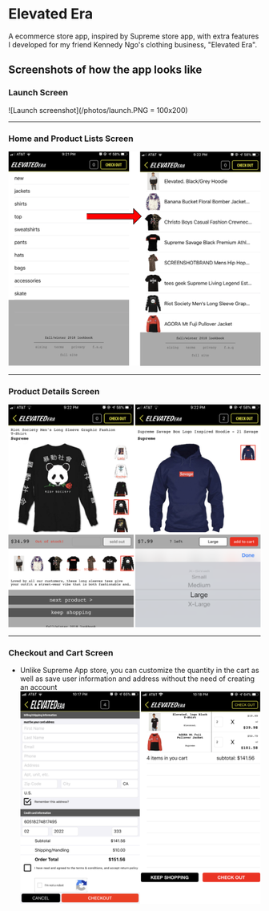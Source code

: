 # Elevated Era
A ecommerce store app, inspired by Supreme store app, with extra features I developed for my friend Kennedy Ngo's clothing business, "Elevated Era".


## Screenshots of how the app looks like
### Launch Screen
![Launch screenshot](/photos/launch.PNG = 100x200)

---

### Home and Product Lists Screen
![Home Screen and Product Screen](/photos/home.png)

---

### Product Details Screen
![Detailed Screen](/photos/detail.png)

---

### Checkout and Cart Screen
- Unlike Supreme App store, you can customize the quantity in the cart as well as save user information and address without the need of creating an account
![Checkout and Cart Screen](/photos/checkout-cart.png)
